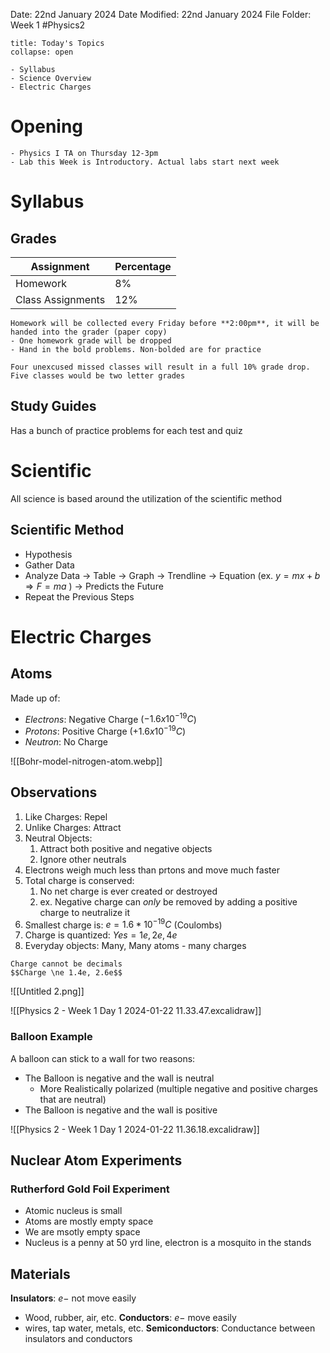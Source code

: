 Date: 22nd January 2024
Date Modified: 22nd January 2024
File Folder: Week 1
#Physics2

```ad-abstract
title: Today's Topics
collapse: open

- Syllabus
- Science Overview
- Electric Charges

```

# Opening

```ad-note
- Physics I TA on Thursday 12-3pm
- Lab this Week is Introductory. Actual labs start next week
```

# Syllabus 

## Grades

| Assignment        | Percentage |
| ----------------- | ---------- |
| Homework          | 8%         |
| Class Assignments | 12%        |

```ad-important
Homework will be collected every Friday before **2:00pm**, it will be handed into the grader (paper copy)
- One homework grade will be dropped
- Hand in the bold problems. Non-bolded are for practice
```

```ad-warning
Four unexcused missed classes will result in a full 10% grade drop. Five classes would be two letter grades
```

## Study Guides

Has a bunch of practice problems for each test and quiz

# Scientific

All science is based around the utilization of the scientific method
## Scientific Method

- Hypothesis
- Gather Data
- Analyze Data $\rightarrow$ Table $\rightarrow$ Graph $\rightarrow$ Trendline $\rightarrow$ Equation (ex. $y = mx+b \Rightarrow F=ma$ ) $\rightarrow$ Predicts the Future
- Repeat the Previous Steps 

# Electric Charges

## Atoms

Made up of:
- *Electrons*: Negative Charge ($-1.6x10^{-19} C$)
- *Protons*: Positive Charge ($+1.6x10^{-19} C$)
- *Neutron*: No Charge

![[Bohr-model-nitrogen-atom.webp]]

## Observations

1. Like Charges: Repel
2. Unlike Charges: Attract
3. Neutral Objects: 
	1. Attract both positive and negative objects
	2. Ignore other neutrals
4. Electrons weigh much less than prtons and move much faster
5. Total charge is conserved:
	1. No net charge is ever created or destroyed
	2. ex. Negative charge can *only* be removed by adding a positive charge to neutralize it
6. Smallest charge is: $e = 1.6*10^{-19} C$ (Coulombs)
7. Charge is quantized: $Yes = 1e, 2e, 4e$
8. Everyday objects: Many, Many atoms - many charges
```ad-warning
Charge cannot be decimals 
$$Charge \ne 1.4e, 2.6e$$
```


![[Untitled 2.png]]

![[Physics 2 - Week 1 Day 1 2024-01-22 11.33.47.excalidraw]]

### Balloon Example

A balloon can stick to a wall for two reasons:
- The Balloon is negative and the  wall is neutral
	- More Realistically polarized (multiple negative and positive charges that are neutral)
- The Balloon is negative and the wall is positive

![[Physics 2 - Week 1 Day 1 2024-01-22 11.36.18.excalidraw]]

## Nuclear Atom Experiments

### Rutherford Gold Foil Experiment
- Atomic nucleus is small
- Atoms are mostly empty space
- We are msotly empty space
- Nucleus is a penny at 50 yrd line, electron is a mosquito in the stands

## Materials

**Insulators**: $e-$ not move easily
- Wood, rubber, air, etc.
**Conductors**: $e-$ move easily
- wires, tap water, metals, etc.
**Semiconductors**: Conductance between insulators and conductors